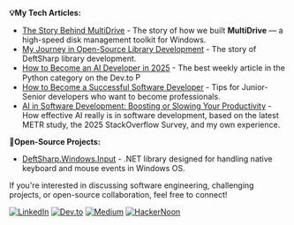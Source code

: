 **💡My Tech Articles:**

- [The Story Behind MultiDrive](https://dev.to/empiree/the-story-behind-multidrive-eo8) - The story of how we built **MultiDrive** — a high-speed disk management toolkit for Windows.
- [My Journey in Open-Source Library Development](https://dev.to/empiree/my-journey-in-open-source-library-development-375g) - The story of DeftSharp library development.
- [How to Become an AI Developer in 2025](https://dev.to/empiree/how-to-become-an-ai-developer-in-2025-full-guide-resources-a0p) - The best weekly article in the Python category on the Dev.to <img src="https://raw.githubusercontent.com/danielcranney/readme-generator/main/public/icons/skills/python-colored.svg" width="15" height="15" alt="Python" />
- [How to Become a Successful Software Developer](https://dev.to/empiree/how-to-become-a-successful-software-developer-in-2024-2f07) - Tips for Junior-Senior developers who want to become professionals.
- [AI in Software Development: Boosting or Slowing Your Productivity](https://medium.com/@empiree/ai-in-software-development-boosting-or-slowing-your-productivity-7a495ff48f5a) - How effective AI really is in software development, based on the latest METR study, the 2025 StackOverflow Survey, and my own experience.

**🌟Open-Source Projects:**

- [DeftSharp.Windows.Input](https://github.com/Empiree/DeftSharp.Windows.Input) - .NET library designed for handling native keyboard and mouse events in Windows OS. 

If you're interested in discussing software engineering, challenging projects, or open-source collaboration, feel free to connect!

[![LinkedIn](https://img.shields.io/badge/LinkedIn-Connect-blue?style=for-the-badge&logo=linkedin&)](https://www.linkedin.com/in/empiree)
[![Dev.to](https://img.shields.io/badge/Dev.to-Read%20Now-purple?style=for-the-badge&logo=dev.to)](https://dev.to/empiree)
[![Medium](https://img.shields.io/badge/Medium-Insights-white?style=for-the-badge&logo=medium&logoColor=black)](https://medium.com/@empiree)
[![HackerNoon](https://img.shields.io/badge/HackerNoon-Articles-4CAF50?style=for-the-badge&logoColor=black)](https://hackernoon.com/u/empiree361)
